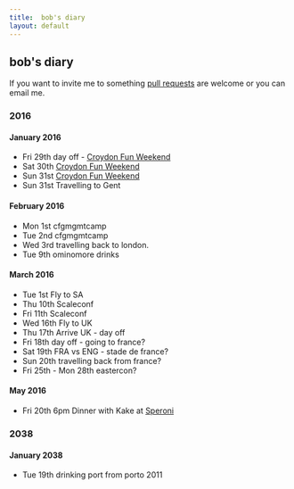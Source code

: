 ```yaml
---
title:  bob's diary
layout: default
---
```

## bob's diary ##

If you want to invite me to something [pull requests](https://github.com/rjw1/randomness.org.uk/blob/master/diary/index.md)
are welcome or you can email me.

### 2016 ###

#### January 2016 ####

* Fri 29th day off - [Croydon Fun Weekend](http://www.earth.li/~kake/croydon/croydon-fun-weekend-2016.html)
* Sat 30th [Croydon Fun Weekend](http://www.earth.li/~kake/croydon/croydon-fun-weekend-2016.html)
* Sun 31st [Croydon Fun Weekend](http://www.earth.li/~kake/croydon/croydon-fun-weekend-2016.html)
* Sun 31st Travelling to Gent

#### February 2016 ####

* Mon 1st cfgmgmtcamp
* Tue 2nd cfgmgmtcamp
* Wed 3rd travelling back to london.
* Tue 9th ominomore drinks

#### March 2016 ####

* Tue 1st Fly to SA
* Thu 10th Scaleconf
* Fri 11th Scaleconf
* Wed 16th Fly to UK
* Thu 17th Arrive UK - day off
* Fri 18th day off - going to france?
* Sat 19th FRA vs ENG - stade de france?
* Sun 20th travelling back from france?
* Fri 25th - Mon 28th eastercon?

#### May 2016 ####

* Fri 20th 6pm Dinner with Kake at [Speroni](http://speronirestaurant.com/)

### 2038 ###

#### January 2038 ####

* Tue 19th drinking port from porto 2011

